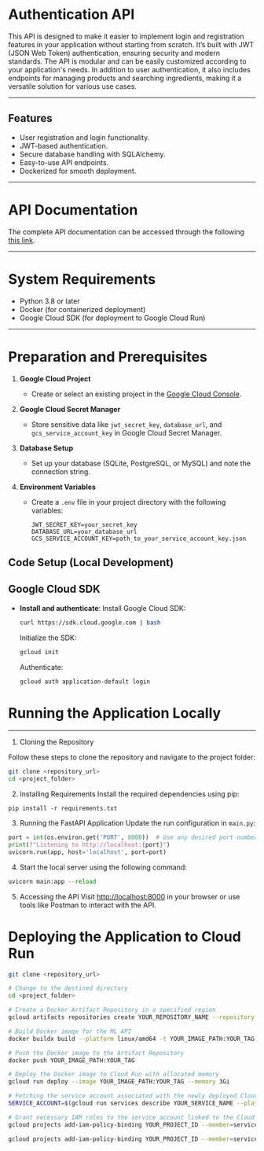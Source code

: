 # Authentication API

This API is designed to make it easier to implement login and registration features in your application without starting from scratch. It’s built with JWT (JSON Web Token) authentication, ensuring security and modern standards. The API is modular and can be easily customized according to your application's needs. In addition to user authentication, it also includes endpoints for managing products and searching ingredients, making it a versatile solution for various use cases.

---

## Features

- User registration and login functionality.
- JWT-based authentication.
- Secure database handling with SQLAlchemy.
- Easy-to-use API endpoints.
- Dockerized for smooth deployment.

---

# API Documentation

The complete API documentation can be accessed through the following [this link](https://field-ridge-34b.notion.site/SkinSift-API-Docs-15960ff96d508037a0aad64f34924953).

---

# System Requirements

- Python 3.8 or later
- Docker (for containerized deployment)
- Google Cloud SDK (for deployment to Google Cloud Run)

---

# Preparation and Prerequisites

1. **Google Cloud Project**

   - Create or select an existing project in the [Google Cloud Console](https://console.cloud.google.com).

2. **Google Cloud Secret Manager**

   - Store sensitive data like `jwt_secret_key`, `database_url`, and `gcs_service_account_key` in Google Cloud Secret Manager.

3. **Database Setup**

   - Set up your database (SQLite, PostgreSQL, or MySQL) and note the connection string.

4. **Environment Variables**
   - Create a `.env` file in your project directory with the following variables:
     ```dotenv
     JWT_SECRET_KEY=your_secret_key
     DATABASE_URL=your_database_url
     GCS_SERVICE_ACCOUNT_KEY=path_to_your_service_account_key.json
     ```

## Code Setup (Local Development)

## Google Cloud SDK

- **Install and authenticate**:
  Install Google Cloud SDK:
  ```bash
  curl https://sdk.cloud.google.com | bash
  ```
  Initialize the SDK:
  ```bash
  gcloud init
  ```
  Authenticate:
  ```bash
  gcloud auth application-default login
  ```

# Running the Application Locally

---

1. Cloning the Repository

Follow these steps to clone the repository and navigate to the project folder:

```bash
git clone <repository_url>
cd <project_folder>
```

2. Installing Requirements
   Install the required dependencies using pip:

```
pip install -r requirements.txt
```

3. Running the FastAPI Application
   Update the run configuration in `main.py`:

```python
port = int(os.environ.get('PORT', 8000))  # Use any desired port number
print(f"Listening to http://localhost:{port}")
uvicorn.run(app, host='localhost', port=port)
```

4. Start the local server using the following command:

```python
uvicorn main:app --reload
```

5. Accessing the API
   Visit [http://localhost:8000](http://localhost:8000) in your browser or use tools like Postman to interact with the API.

# Deploying the Application to Cloud Run

```bash # Cloning the Repository
git clone <repository_url>

# Change to the destined directory
cd <project_folder>

# Create a Docker Artifact Repository in a specified region
gcloud artifacts repositories create YOUR_REPOSITORY_NAME --repository-format=docker --location=YOUR_REGION

# Build Docker image for the ML API
docker buildx build --platform linux/amd64 -t YOUR_IMAGE_PATH:YOUR_TAG --build-arg PORT=8080 .

# Push the Docker image to the Artifact Repository
docker push YOUR_IMAGE_PATH:YOUR_TAG

# Deploy the Docker image to Cloud Run with allocated memory
gcloud run deploy --image YOUR_IMAGE_PATH:YOUR_TAG --memory 3Gi

# Fetching the service account associated with the newly deployed Cloud Run service
SERVICE_ACCOUNT=$(gcloud run services describe YOUR_SERVICE_NAME --platform=managed --region=YOUR_REGION --format="value(serviceAccountEmail)")

# Grant necessary IAM roles to the service account linked to the Cloud Run service
gcloud projects add-iam-policy-binding YOUR_PROJECT_ID --member=serviceAccount:${SERVICE_ACCOUNT} --role=roles/secretmanager.secretAccessor

gcloud projects add-iam-policy-binding YOUR_PROJECT_ID --member=serviceAccount:${SERVICE_ACCOUNT} --role=roles/cloudsql.client
```
